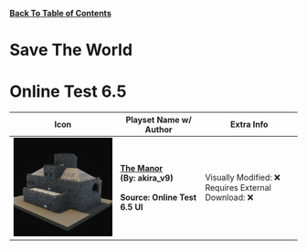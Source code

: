 
**[Back To Table of Contents](/Table%20of%20Contents.md)**
# Save The World

# Online Test 6.5
| Icon | Playset Name w/ Author | Extra Info |
|-----------------------------------------|-----------------|-----------------|
| <img src=".assets/PP_TheManor.png" width="256"/> | **[The Manor](SpawnerTexts/Prefab_TheManor.txt)**<br>**(By: akira_v9)**<br><br>**Source: Online Test 6.5 UI** | Visually Modified: ❌<br>Requires External Download: ❌|
